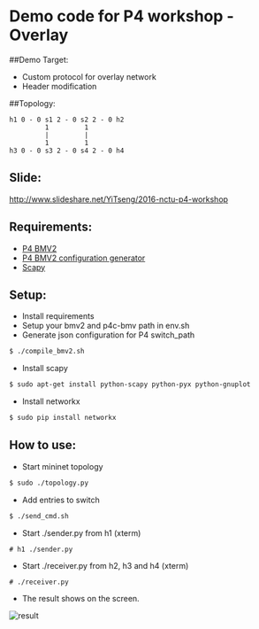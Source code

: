 Demo code for P4 workshop - Overlay
====

##Demo Target:

 - Custom protocol for overlay network
 - Header modification

##Topology:

```
h1 0 - 0 s1 2 - 0 s2 2 - 0 h2
         1         1
         |         |
         1         1
h3 0 - 0 s3 2 - 0 s4 2 - 0 h4
```

## Slide:

http://www.slideshare.net/YiTseng/2016-nctu-p4-workshop

## Requirements:

- [P4 BMV2](https://github.com/p4lang/behavioral-model)
- [P4 BMV2 configuration generator](https://github.com/p4lang/p4c-bm)
- [Scapy](http://www.secdev.org/projects/scapy/)

## Setup:

- Install requirements
- Setup your bmv2 and p4c-bmv path in env.sh
- Generate json configuration for P4 switch_path

```bash
$ ./compile_bmv2.sh
```

- Install scapy

```bash
$ sudo apt-get install python-scapy python-pyx python-gnuplot
```

- Install networkx

```bash
$ sudo pip install networkx
```

## How to use:

- Start mininet topology

```bash
$ sudo ./topology.py
```

- Add entries to switch

```bash
$ ./send_cmd.sh
```

- Start ./sender.py from h1 (xterm)

```
# h1 ./sender.py
```

- Start ./receiver.py from h2, h3 and h4 (xterm)

```
# ./receiver.py
```

- The result shows on the screen.

![result](https://raw.githubusercontent.com/TakeshiTseng/2016-nctu-p4-workshop/master/overlay/screenshot/result.png)

